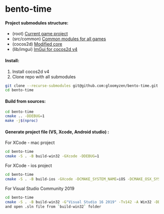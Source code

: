 # bento-time

#### Project submodules structure:

- (root) [Current game project](https://github.com/efreyu/bento-time)
- (src/common) [Common modules for all games](https://github.com/gloomyzen/cocos2d-common)
- (cocos2d) [Modified core](https://github.com/gloomyzen/cocos2d-x)
- (lib/imgui) [ImGui for cocos2d v4](https://github.com/gloomyzen/cocos2d-x-imgui)

#### Install:
1. Install cocos2d v4
2. Clone repo with all submodules
```bash
git clone --recurse-submodules git@github.com:gloomyzen/bento-time.git bento-time 
cd bento-time
```

#### Build from sources:
```bash
cd bento-time
cmake .. -DDEBUG=1
make -j$(nproc)
```

#### Generate project file (VS, Xcode, Android studio) :

For XCode - mac project
```bash
cd bento-time
cmake -S . -B build-win32 -GXcode -DDEBUG=1
```

For XCode - ios project
```bash
cd bento-time
cmake -S . -B build-ios -GXcode -DCMAKE_SYSTEM_NAME=iOS -DCMAKE_OSX_SYSROOT=iphoneos
```

For Visual Studio Community 2019
```bash
cd bento-time
cmake -S . -B build-win32 -G"Visual Studio 16 2019" -Tv142 -A Win32 -DDEBUG=1
and open .sln file from `build-win32` folder
```
